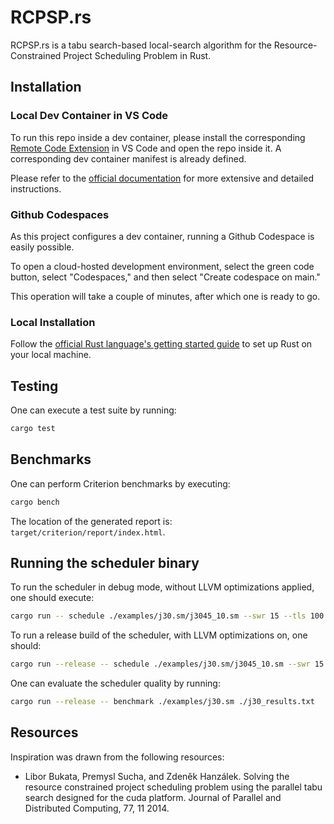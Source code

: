 # RCPSP.rs

RCPSP.rs is a tabu search-based local-search algorithm for the Resource-Constrained Project Scheduling Problem in Rust.

## Installation

### Local Dev Container in VS Code

To run this repo inside a dev container, please install the corresponding [Remote Code Extension](https://marketplace.visualstudio.com/items?itemName=ms-vscode-remote.remote-containers) in VS Code and open the repo inside it.
A corresponding dev container manifest is already defined.

Please refer to the [official documentation](https://code.visualstudio.com/docs/remote/containers) for more extensive and detailed instructions.

### Github Codespaces

As this project configures a dev container, running a Github Codespace is easily possible.

To open a cloud-hosted development environment, select the green code button, select "Codespaces," and then select "Create codespace on main."

This operation will take a couple of minutes, after which one is ready to go.

### Local Installation

Follow the [official Rust language's getting started guide](https://www.rust-lang.org/learn/get-started) to set up Rust on your local machine.

## Testing

One can execute a test suite by running:

```bash
cargo test
```

## Benchmarks

One can perform Criterion benchmarks by executing:

```bash
cargo bench
```

The location of the generated report is: `target/criterion/report/index.html`.

## Running the scheduler binary

To run the scheduler in debug mode, without LLVM optimizations applied, one should execute:

```bash
cargo run -- schedule ./examples/j30.sm/j3045_10.sm --swr 15 --tls 100 --misb 1500 --noi 3000 -p -v
```

To run a release build of the scheduler, with LLVM optimizations on, one should:

```bash
cargo run --release -- schedule ./examples/j30.sm/j3045_10.sm --swr 15 --tls 100 --misb 1500 --noi 3000 -p -v
```

One can evaluate the scheduler quality by running:

```bash
cargo run --release -- benchmark ./examples/j30.sm ./j30_results.txt
```

<!-- ## Using the library

Add the following line to your `Cargo.toml`-file's `[dependencies]` section:

TODO: Change this to use the Github git URL

```toml
rcpsp = { path = "../rcpsp" }
```

Using the library:

```rust
// TODO: Add an example of how to use the library
``` -->

## Resources

Inspiration was drawn from the following resources:

- Libor Bukata, Premysl Sucha, and Zdeněk Hanzálek. Solving the resource constrained project scheduling problem using the
parallel tabu search designed for the cuda platform. Journal of Parallel and Distributed Computing, 77, 11 2014.
